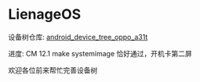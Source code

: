 # LienageOS

设备树仓库: [android_device_tree_oppo_a31t](https://github.com/oppo-a31-revive/android_device_tree_oppo_a31t)

进度: CM 12.1 make systemimage 恰好通过，开机卡第二屏

欢迎各位前来帮忙完善设备树
